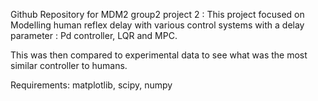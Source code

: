 Github Repository for MDM2 group2 project 2 : 
This project focused on Modelling human reflex delay with various control systems with a delay parameter : Pd controller, LQR and MPC.  


This was then compared to experimental data to see what was the most similar controller to humans.  

Requirements: matplotlib, scipy, numpy
